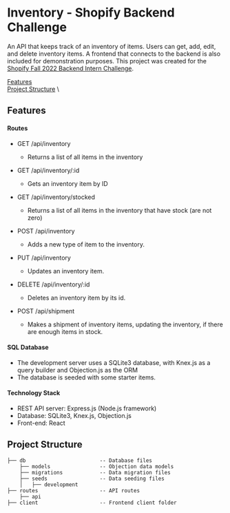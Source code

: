 
# Inventory - Shopify Backend Challenge

An API that keeps track of an inventory of items. Users can get, add, edit, and delete inventory items. A frontend that connects to the backend is also included for demonstration purposes. This project was created for the [Shopify Fall 2022 Backend Intern Challenge](https://docs.google.com/document/d/1PoxpoaJymXmFB3iCMhGL6js-ibht7GO_DkCF2elCySU/edit).

[Features](#features) \
[Project Structure](#project-structure) \

## Features

#### Routes
* GET  /api/inventory
  * Returns a list of all items in the inventory

* GET  /api/inventory/:id
  * Gets an inventory item by ID

* GET  /api/inventory/stocked
  * Returns a list of all items in the inventory that have stock (are not zero)

* POST  /api/inventory
  * Adds a new type of item to the inventory.

* PUT  /api/inventory
  * Updates an inventory item.

* DELETE  /api/inventory/:id
  * Deletes an inventory item by its id. 

* POST  /api/shipment
  * Makes a shipment of inventory items, updating the inventory, if there are enough items in stock.

#### SQL Database
* The development server uses a SQLite3 database, with Knex.js as a query builder and Objection.js as the ORM
* The database is seeded with some starter items.

#### Technology Stack
* REST API server: Express.js (Node.js framework)
* Database: SQLite3, Knex.js, Objection.js
* Front-end: React

## Project Structure

```
├── db                        -- Database files
    ├── models                -- Objection data models
    ├── migrations            -- Data migration files
    ├── seeds                 -- Data seeding files
    │   ├── development
├── routes                    -- API routes
    ├── api
├── client                    -- Frontend client folder

```